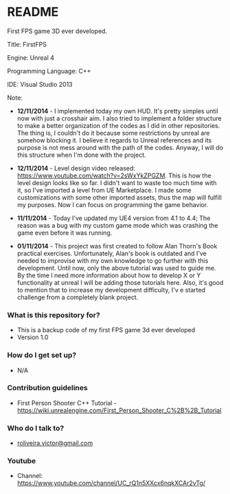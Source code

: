 # README #

First FPS game 3D ever developed.

Title: FirstFPS

Engine: Unreal 4

Programming Language: C++

IDE: Visual Studio 2013

Note:
* **12/11/2014** - I implemented today my own HUD. It's pretty simples until now with just a crosshair aim. I also tried to implement a folder structure to make a better organization of the codes as I did in other repositories. The thing is, I couldn't do it because some restrictions by unreal are somehow blocking it. I believe it regards to Unreal references and its purpose is not mess around with the path of the codes. Anyway, I will do this structure when I'm done with the project.
* **12/11/2014** - Level design video released: https://www.youtube.com/watch?v=2sWxYkZPGZM. This is how the level design looks like so far. I didn't want to waste too much time with it, so I've imported a level from UE Marketplace. I made some customizations with some other imported assets, thus the map will fulfill my purposes. Now I can focus on programming the game behavior.

* **11/11/2014** - Today I've updated my UE4 version from 4.1 to 4.4; The reason was a bug with my custom game mode which was crashing the game even before it was running.

* **01/11/2014** - This project was first created to follow Alan Thorn's Book practical exercises. Unfortunately, Alan's book is outdated and I've needed to improvise with my own knowledge to go further with this development. Until now, only the above tutorial was used to guide me. By the time I need more information about how to develop X or Y functionality at unreal I will be adding those tutorials here. Also, it's good to mention that to increase my development difficulty, I'v e started challenge from a completely blank project.

### What is this repository for? ###

* This is a backup code of my first FPS game 3d ever developed
* Version 1.0

### How do I get set up? ###

* N/A

### Contribution guidelines ###

* First Person Shooter C++ Tutorial - https://wiki.unrealengine.com/First_Person_Shooter_C%2B%2B_Tutorial

### Who do I talk to? ###

* roliveira.victor@gmail.com


### Youtube ###

* Channel: https://www.youtube.com/channel/UC_rQ1n5XXcx6nqkXCAr2vTg/